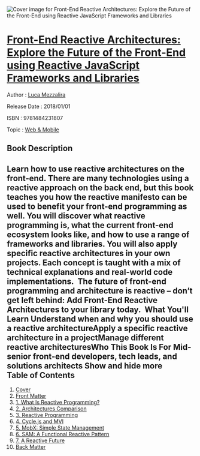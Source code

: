 ![Cover image for Front-End Reactive Architectures: Explore the Future of the Front-End using Reactive JavaScript Frameworks and Libraries](https://imgdetail.ebookreading.net/cover/cover/web_mobile/EB9781484231807.jpg)

[Front-End Reactive Architectures: Explore the Future of the Front-End using Reactive JavaScript Frameworks and Libraries](https://ebookreading.net/view/book/Front-End+Reactive+Architectures%3A+Explore+the+Future+of+the+Front-End+using+Reactive+JavaScript+Frameworks+and+Libraries-EB9781484231807_1.html "Front-End Reactive Architectures: Explore the Future of the Front-End using Reactive JavaScript Frameworks and Libraries")
====================================================================================================================

Author : [Luca Mezzalira](https://ebookreading.net/search/author/Luca+Mezzalira)

Release Date : 2018/01/01

ISBN : 9781484231807

Topic : [Web & Mobile](https://ebookreading.net/search/category/web-mobile)

Book Description
-----------------

 Learn how to use reactive architectures on the front-end. There are many technologies using a reactive approach on the back end, but this book teaches you how the reactive manifesto can be used to benefit your front-end programming as well.
You will discover what reactive programming is, what the current front-end ecosystem looks like, and how to use a range of frameworks and libraries. You will also apply specific reactive architectures in your own projects. Each concept is taught with a mix of technical explanations and real-world code implementations. 
The future of front-end programming and architecture is reactive – don’t get left behind: Add Front-End Reactive Architectures to your library today. 
What You'll Learn
Understand when and why you should use a reactive architectureApply a specific reactive architecture in a projectManage different reactive architecturesWho This Book Is For
Mid-senior front-end developers, tech leads, and solutions architects
        Show and hide more                
Table of Contents
-----------------

1. [Cover](https://ebookreading.net/view/book/Front-End+Reactive+Architectures%3A+Explore+the+Future+of+the+Front-End+using+Reactive+JavaScript+Frameworks+and+Libraries-EB9781484231807_1.html)
1. [Front Matter](https://ebookreading.net/view/book/Front-End+Reactive+Architectures%3A+Explore+the+Future+of+the+Front-End+using+Reactive+JavaScript+Frameworks+and+Libraries-EB9781484231807_2.html)
1. [1. What Is Reactive Programming?](https://ebookreading.net/view/book/Front-End+Reactive+Architectures%3A+Explore+the+Future+of+the+Front-End+using+Reactive+JavaScript+Frameworks+and+Libraries-EB9781484231807_3.html)
1. [2. Architectures Comparison](https://ebookreading.net/view/book/Front-End+Reactive+Architectures%3A+Explore+the+Future+of+the+Front-End+using+Reactive+JavaScript+Frameworks+and+Libraries-EB9781484231807_4.html)
1. [3. Reactive Programming](https://ebookreading.net/view/book/Front-End+Reactive+Architectures%3A+Explore+the+Future+of+the+Front-End+using+Reactive+JavaScript+Frameworks+and+Libraries-EB9781484231807_5.html)
1. [4. Cycle.js and MVI](https://ebookreading.net/view/book/Front-End+Reactive+Architectures%3A+Explore+the+Future+of+the+Front-End+using+Reactive+JavaScript+Frameworks+and+Libraries-EB9781484231807_6.html)
1. [5. MobX: Simple State Management](https://ebookreading.net/view/book/Front-End+Reactive+Architectures%3A+Explore+the+Future+of+the+Front-End+using+Reactive+JavaScript+Frameworks+and+Libraries-EB9781484231807_7.html)
1. [6. SAM: A Functional Reactive Pattern](https://ebookreading.net/view/book/Front-End+Reactive+Architectures%3A+Explore+the+Future+of+the+Front-End+using+Reactive+JavaScript+Frameworks+and+Libraries-EB9781484231807_8.html)
1. [7. A Reactive Future](https://ebookreading.net/view/book/Front-End+Reactive+Architectures%3A+Explore+the+Future+of+the+Front-End+using+Reactive+JavaScript+Frameworks+and+Libraries-EB9781484231807_9.html)
1. [Back Matter](https://ebookreading.net/view/book/Front-End+Reactive+Architectures%3A+Explore+the+Future+of+the+Front-End+using+Reactive+JavaScript+Frameworks+and+Libraries-EB9781484231807_10.html)

